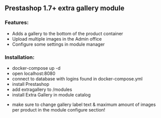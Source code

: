 ## Prestashop 1.7+ extra gallery module

### Features:

- Adds a gallery to the bottom of the product container
- Upload multiple images in the Admin office
- Configure some settings in module manager

### Installation:

- docker-compose up -d
- open localhost:8080
- connect to database with logins found in docker-compose.yml
- install Prestashop
- add extragallery to /modules
- install Extra Gallery in module catalog

* make sure to change gallery label text & maximum amount of images per product in the module configure section!
